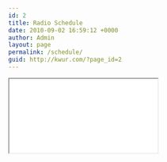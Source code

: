 ```yaml
---
id: 2
title: Radio Schedule
date: 2010-09-02 16:59:12 +0000
author: Admin
layout: page
permalink: /schedule/
guid: http://kwur.com/?page_id=2
---
```


<iframe class="schedule" src="//spinitron.com/radio/playlist.php?station=kwur&amp;show=schedule&amp;ptype=d&amp;ifh=1"></iframe>